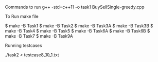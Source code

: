 Commands to run
g++ -std=c++11 -o task1 BuySellSingle-greedy.cpp

To Run make file

$ make -B Task1
$ make -B Task2
$ make -B Task3A
$ make -B Task3B
$ make -B Task4
$ make -B Task5
$ make -B Task6A
$ make -B Task6B
$ make -B Task7
$ make -B Task9A


Running testcases

./task2 < testcase8_10_1.txt